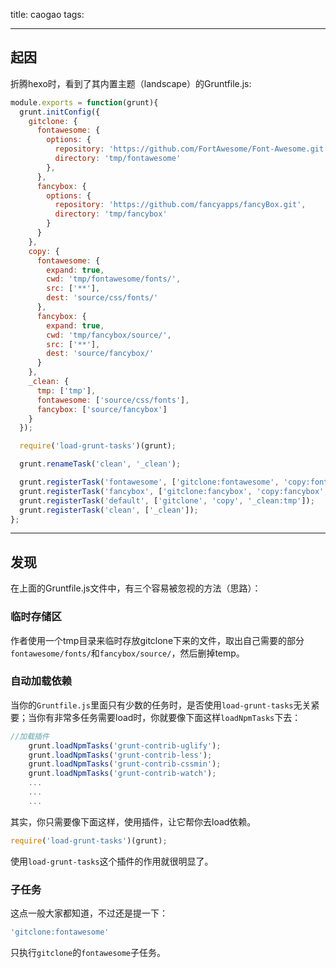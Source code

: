 title: caogao
tags:

---

## 起因
折腾hexo时，看到了其内置主题（landscape）的Gruntfile.js:
```javascript
module.exports = function(grunt){
  grunt.initConfig({
    gitclone: {
      fontawesome: {
        options: {
          repository: 'https://github.com/FortAwesome/Font-Awesome.git',
          directory: 'tmp/fontawesome'
        },
      },
      fancybox: {
        options: {
          repository: 'https://github.com/fancyapps/fancyBox.git',
          directory: 'tmp/fancybox'
        }
      }
    },
    copy: {
      fontawesome: {
        expand: true,
        cwd: 'tmp/fontawesome/fonts/',
        src: ['**'],
        dest: 'source/css/fonts/'
      },
      fancybox: {
        expand: true,
        cwd: 'tmp/fancybox/source/',
        src: ['**'],
        dest: 'source/fancybox/'
      }
    },
    _clean: {
      tmp: ['tmp'],
      fontawesome: ['source/css/fonts'],
      fancybox: ['source/fancybox']
    }
  });

  require('load-grunt-tasks')(grunt);

  grunt.renameTask('clean', '_clean');

  grunt.registerTask('fontawesome', ['gitclone:fontawesome', 'copy:fontawesome', '_clean:tmp']);
  grunt.registerTask('fancybox', ['gitclone:fancybox', 'copy:fancybox', '_clean:tmp']);
  grunt.registerTask('default', ['gitclone', 'copy', '_clean:tmp']);
  grunt.registerTask('clean', ['_clean']);
};
```

---

## 发现
在上面的Gruntfile.js文件中，有三个容易被忽视的方法（思路）：

### 临时存储区
作者使用一个tmp目录来临时存放gitclone下来的文件，取出自己需要的部分`fontawesome/fonts/`和`fancybox/source/`，然后删掉temp。

### 自动加载依赖
当你的`Gruntfile.js`里面只有少数的任务时，是否使用`load-grunt-tasks`无关紧要；当你有非常多任务需要load时，你就要像下面这样`loadNpmTasks`下去：
```javascript
//加载插件
    grunt.loadNpmTasks('grunt-contrib-uglify');
    grunt.loadNpmTasks('grunt-contrib-less');
    grunt.loadNpmTasks('grunt-contrib-cssmin');
    grunt.loadNpmTasks('grunt-contrib-watch');
    ...
    ...
    ...
```
其实，你只需要像下面这样，使用插件，让它帮你去load依赖。
```javascript
require('load-grunt-tasks')(grunt);
```
使用`load-grunt-tasks`这个插件的作用就很明显了。

### 子任务
这点一般大家都知道，不过还是提一下：
```javascript
'gitclone:fontawesome'
```
只执行`gitclone`的`fontawesome`子任务。